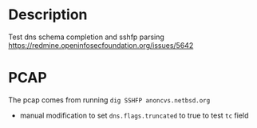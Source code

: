 # Description

Test dns schema completion and sshfp parsing
https://redmine.openinfosecfoundation.org/issues/5642

# PCAP

The pcap comes from running `dig SSHFP anoncvs.netbsd.org`
+ manual modification to set `dns.flags.truncated` to true to test `tc` field
